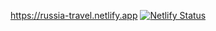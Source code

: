 https://russia-travel.netlify.app
[![Netlify Status](https://api.netlify.com/api/v1/badges/d792203d-768b-4b65-a81b-e37f557f2dbc/deploy-status)](https://app.netlify.com/sites/russia-travel/deploys)
